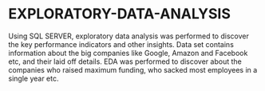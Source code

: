# EXPLORATORY-DATA-ANALYSIS
Using SQL SERVER, exploratory data analysis was performed to discover the key performance indicators and other insights. 
Data set contains information about the big companies like Google, Amazon and Facebook etc, and their laid off details. 
EDA was performed to discover about the companies who raised maximum funding, who sacked most employees in a single year etc. 
